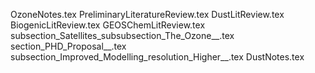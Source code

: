OzoneNotes.tex
PreliminaryLiteratureReview.tex
DustLitReview.tex
BiogenicLitReview.tex
GEOSChemLitReview.tex
subsection_Satellites_subsubsection_The_Ozone__.tex
section_PHD_Proposal__.tex
subsection_Improved_Modelling_resolution_Higher__.tex
DustNotes.tex